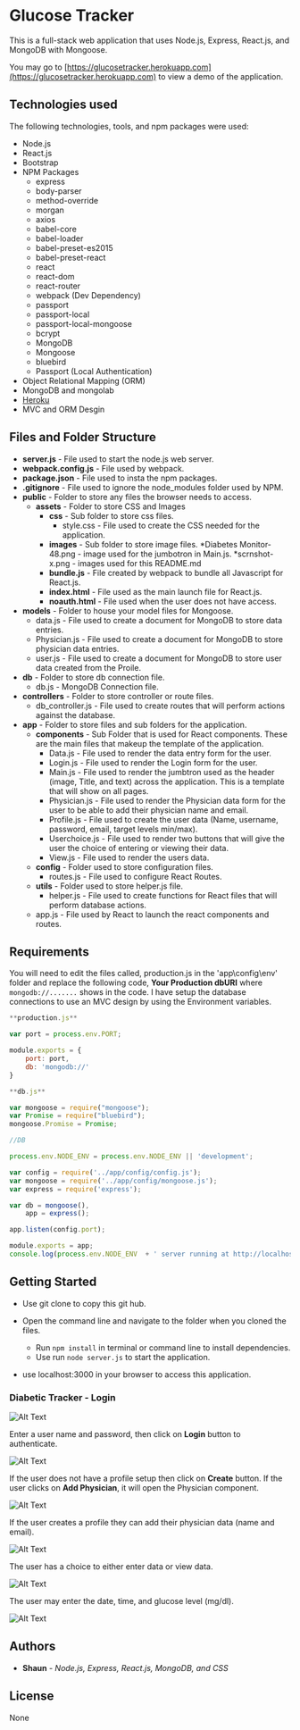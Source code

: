 # Glucose Tracker
This is a full-stack web application that uses Node.js, Express, React.js, and MongoDB with Mongoose.

You may go to [https://glucosetracker.herokuapp.com](https://glucosetracker.herokuapp.com) to view a demo of the application.

## Technologies used

The following technologies, tools, and npm packages were used:
* Node.js
* React.js
* Bootstrap
* NPM Packages
	* express
	* body-parser
	* method-override 
	* morgan
	* axios
	* babel-core
	* babel-loader
	* babel-preset-es2015
	* babel-preset-react
	* react
	* react-dom
	* react-router
	* webpack (Dev Dependency)
	* passport
	* passport-local
	* passport-local-mongoose
	* bcrypt
	* MongoDB
	* Mongoose
	* bluebird
	* Passport (Local Authentication)
* Object Relational Mapping (ORM)
* MongoDB and mongolab
* [Heroku](https://heroku.com) 
* MVC and ORM Desgin

## Files and Folder Structure

* **server.js** - File used to start the node.js web server.
* **webpack.config.js** - File used by webpack.
* **package.json** - File used to insta the npm packages.
* **.gitignore** - File used to ignore the node_modules folder used by NPM.
* **public** - Folder to store any files the browser needs to access.
	* **assets** - Folder to store CSS and Images
		* **css** - Sub folder to store css files.
			* style.css - File used to create the CSS needed for the application.
		* **images** - Sub folder to store image files.
			*Diabetes Monitor-48.png - image used for the jumbotron in Main.js. 
			*scrnshot-x.png - images used for this README.md
		* **bundle.js** - File created by webpack to bundle all Javascript for React.js.
		* **index.html** - File used as the main launch file for React.js.
		* **noauth.html** - File used when the user does not have access.
* **models** - Folder to house your model files for Mongoose.
	* data.js - File used to create a document for MongoDB to store data entries.
	* Physician.js - File used to create a document for MongoDB to store physician data entries.
	* user.js - File used to create a document for MongoDB to store user data created from the Proile.
* **db** - Folder to store db connection file.
	* db.js - MongoDB Connection file.
* **controllers** - Folder to store controller or route files.
	* db_controller.js - File used to create routes that will perform actions against the database.
* **app** - Folder to store files and sub folders for the application.
	* **components** - Sub Folder that is used for React components. These are the main files that makeup the template of the application.
		* Data.js - File used to render the data entry form for the user.
		* Login.js - File used to render the Login form for the user.
		* Main.js - File used to render the jumbtron used as the header (image, Title, and text) across the application. This is a template that will show on all pages.
		* Physician.js - File used to render the Physician data form for the user to be able to add their physician name and email.
		* Profile.js - File used to create the user data (Name, username, password, email, target levels min/max).
		* Userchoice.js - File used to render two buttons that will give the user the choice of entering or viewing their data.
		* View.js - File used to render the users data.
	* **config** - Folder used to store configuration files.
		* routes.js - File used to configure React Routes.
	* **utils** - Folder used to store helper.js file.
		* helper.js - File used to create functions for React files that will perform database actions.
	* app.js - File used by React to launch the react components and routes.

## Requirements

You will need to edit the files called, production.js in the 'app\config\env' folder and replace the following code, **Your Production dbURI** where `mongodb://.......` shows in the code. I have setup the database connections to use an MVC design by using the Environment variables.

``` javascript
**production.js**

var port = process.env.PORT;

module.exports = {
	port: port,
	db: 'mongodb://'
}

**db.js**

var mongoose = require("mongoose");
var Promise = require("bluebird");
mongoose.Promise = Promise;

//DB

process.env.NODE_ENV = process.env.NODE_ENV || 'development';

var config = require('../app/config/config.js');
var mongoose = require('../app/config/mongoose.js');
var express = require('express');

var db = mongoose(),
    app = express();

app.listen(config.port);

module.exports = app;
console.log(process.env.NODE_ENV  + ' server running at http://localhost:' + config.port);
```
## Getting Started

* Use git clone to copy this git hub. 

* Open the command line and navigate to the folder when you cloned the files.
	* Run `npm install` in terminal or command line to install dependencies.  
	* Use run  `node server.js` to start the application.
* use localhost:3000 in your browser to access this application.

### Diabetic Tracker - Login

![Alt Text](public/assets/images/scrnshot-login.png?raw=true "Login Component")

Enter a user name and password, then click on **Login** button to authenticate. 

![Alt Text](public/assets/images/scrnshot-profile.png?raw=true "Profile Component")

If the user does not have a profile setup then click on **Create** button. If the user clicks on **Add Physician**, it will open the Physician component. 

![Alt Text](public/assets/images/scrnshot-physician.png?raw=true "Physician Component")

If the user creates a profile they can add their physician data (name and email).

![Alt Text](public/assets/images/scrnshot-userchoice.png?raw=true "User Choice Component")

The user has a choice to either enter data or view data.

![Alt Text](public/assets/images/scrnshot-enterdata.png?raw=true "Enter Data Component")

The user may enter the date, time, and glucose level (mg/dl).

![Alt Text](public/assets/images/scrnshot-view.png?raw=true "View Component")


## Authors

* **Shaun** - *Node.js, Express, React.js, MongoDB, and CSS*

## License
   
   None 